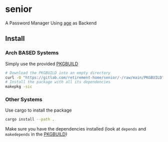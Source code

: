 # senior

A Password Manager Using [age](https://github.com/FiloSottile/age) as Backend

## Install

### Arch BASED Systems
Simply use the provided [PKGBUILD](PKGBUILD)
```sh
# Download the PKGBUILD into an empty directory
curl -O "https://gitlab.com/retirement-home/senior/-/raw/main/PKGBUILD"
# Install the package with all its dependencies
makepkg -sic
```

### Other Systems
Use cargo to install the package
```sh
cargo install --path .
```
Make sure you have the dependencies installed (look at `depends` and `makedepends` in the [PKGBUILD](PKGBUILD))
